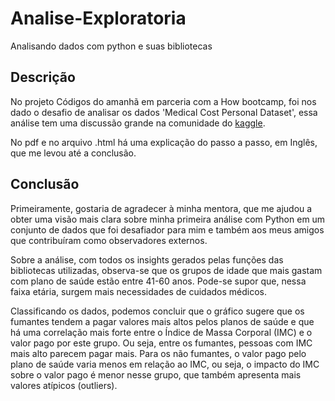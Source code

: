 # Analise-Exploratoria
Analisando dados com python e suas bibliotecas

## Descrição
No projeto Códigos do amanhã em parceria com a How bootcamp, foi nos dado o desafio de analisar os dados 'Medical Cost Personal Dataset', essa análise tem uma discussão grande na comunidade do [kaggle](https://www.kaggle.com/search?q=Medical+Cost+Personal+Dataset).

No pdf e no arquivo .html há uma explicação do passo a passo, em Inglês, que me levou até a conclusão. 

## Conclusão

Primeiramente, gostaria de agradecer à minha mentora, que me ajudou a obter uma visão mais clara sobre minha primeira análise com Python em um conjunto de dados que foi desafiador para mim e também aos meus amigos que contribuíram como observadores externos.

Sobre a análise, com todos os insights gerados pelas funções das bibliotecas utilizadas, observa-se que os grupos de idade que mais gastam com plano de saúde estão entre 41-60 anos. Pode-se supor que, nessa faixa etária, surgem mais necessidades de cuidados médicos.

Classificando os dados, podemos concluir que o gráfico sugere que os fumantes tendem a pagar valores mais altos pelos planos de saúde e que há uma correlação mais forte entre o Índice de Massa Corporal (IMC) e o valor pago por este grupo. Ou seja, entre os fumantes, pessoas com IMC mais alto parecem pagar mais. Para os não fumantes, o valor pago pelo plano de saúde varia menos em relação ao IMC, ou seja, o impacto do IMC sobre o valor pago é menor nesse grupo, que também apresenta mais valores atípicos (outliers).
